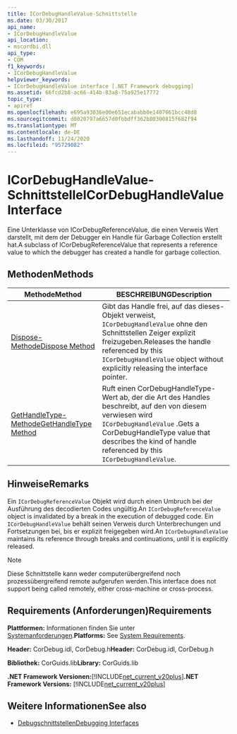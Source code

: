 ```yaml
---
title: ICorDebugHandleValue-Schnittstelle
ms.date: 03/30/2017
api_name:
- ICorDebugHandleValue
api_location:
- mscordbi.dll
api_type:
- COM
f1_keywords:
- ICorDebugHandleValue
helpviewer_keywords:
- ICorDebugHandleValue interface [.NET Framework debugging]
ms.assetid: 66fcd2b8-ac66-414b-83a8-75a925e17772
topic_type:
- apiref
ms.openlocfilehash: e695a93036e00e651ecababb0e1407661bcc48d8
ms.sourcegitcommit: d8020797a6657d0fbbdff362b80300815f682f94
ms.translationtype: MT
ms.contentlocale: de-DE
ms.lasthandoff: 11/24/2020
ms.locfileid: "95729082"
---
```

# <a name="icordebughandlevalue-interface"></a><span data-ttu-id="6f0f1-102">ICorDebugHandleValue-Schnittstelle</span><span class="sxs-lookup"><span data-stu-id="6f0f1-102">ICorDebugHandleValue Interface</span></span>

<span data-ttu-id="6f0f1-103">Eine Unterklasse von ICorDebugReferenceValue, die einen Verweis Wert darstellt, mit dem der Debugger ein Handle für Garbage Collection erstellt hat.</span><span class="sxs-lookup"><span data-stu-id="6f0f1-103">A subclass of ICorDebugReferenceValue that represents a reference value to which the debugger has created a handle for garbage collection.</span></span>  
  
## <a name="methods"></a><span data-ttu-id="6f0f1-104">Methoden</span><span class="sxs-lookup"><span data-stu-id="6f0f1-104">Methods</span></span>  
  
|<span data-ttu-id="6f0f1-105">Methode</span><span class="sxs-lookup"><span data-stu-id="6f0f1-105">Method</span></span>|<span data-ttu-id="6f0f1-106">BESCHREIBUNG</span><span class="sxs-lookup"><span data-stu-id="6f0f1-106">Description</span></span>|  
|------------|-----------------|  
|[<span data-ttu-id="6f0f1-107">Dispose-Methode</span><span class="sxs-lookup"><span data-stu-id="6f0f1-107">Dispose Method</span></span>](icordebughandlevalue-dispose-method.md)|<span data-ttu-id="6f0f1-108">Gibt das Handle frei, auf das dieses-Objekt verweist, `ICorDebugHandleValue` ohne den Schnittstellen Zeiger explizit freizugeben.</span><span class="sxs-lookup"><span data-stu-id="6f0f1-108">Releases the handle referenced by this `ICorDebugHandleValue` object without explicitly releasing the interface pointer.</span></span>|  
|[<span data-ttu-id="6f0f1-109">GetHandleType-Methode</span><span class="sxs-lookup"><span data-stu-id="6f0f1-109">GetHandleType Method</span></span>](icordebughandlevalue-gethandletype-method.md)|<span data-ttu-id="6f0f1-110">Ruft einen CorDebugHandleType-Wert ab, der die Art des Handles beschreibt, auf den von diesem verwiesen wird `ICorDebugHandleValue` .</span><span class="sxs-lookup"><span data-stu-id="6f0f1-110">Gets a CorDebugHandleType value that describes the kind of handle referenced by this `ICorDebugHandleValue`.</span></span>|  
  
## <a name="remarks"></a><span data-ttu-id="6f0f1-111">Hinweise</span><span class="sxs-lookup"><span data-stu-id="6f0f1-111">Remarks</span></span>  

 <span data-ttu-id="6f0f1-112">Ein `ICorDebugReferenceValue` Objekt wird durch einen Umbruch bei der Ausführung des decodierten Codes ungültig.</span><span class="sxs-lookup"><span data-stu-id="6f0f1-112">An `ICorDebugReferenceValue` object is invalidated by a break in the execution of debugged code.</span></span> <span data-ttu-id="6f0f1-113">Ein `ICorDebugHandleValue` behält seinen Verweis durch Unterbrechungen und Fortsetzungen bei, bis er explizit freigegeben wird.</span><span class="sxs-lookup"><span data-stu-id="6f0f1-113">An `ICorDebugHandleValue` maintains its reference through breaks and continuations, until it is explicitly released.</span></span>  
  
> [!NOTE]
> <span data-ttu-id="6f0f1-114">Diese Schnittstelle kann weder computerübergreifend noch prozessübergreifend remote aufgerufen werden.</span><span class="sxs-lookup"><span data-stu-id="6f0f1-114">This interface does not support being called remotely, either cross-machine or cross-process.</span></span>  
  
## <a name="requirements"></a><span data-ttu-id="6f0f1-115">Requirements (Anforderungen)</span><span class="sxs-lookup"><span data-stu-id="6f0f1-115">Requirements</span></span>  

 <span data-ttu-id="6f0f1-116">**Plattformen:** Informationen finden Sie unter [Systemanforderungen](../../get-started/system-requirements.md).</span><span class="sxs-lookup"><span data-stu-id="6f0f1-116">**Platforms:** See [System Requirements](../../get-started/system-requirements.md).</span></span>  
  
 <span data-ttu-id="6f0f1-117">**Header:** CorDebug.idl, CorDebug.h</span><span class="sxs-lookup"><span data-stu-id="6f0f1-117">**Header:** CorDebug.idl, CorDebug.h</span></span>  
  
 <span data-ttu-id="6f0f1-118">**Bibliothek:** CorGuids.lib</span><span class="sxs-lookup"><span data-stu-id="6f0f1-118">**Library:** CorGuids.lib</span></span>  
  
 <span data-ttu-id="6f0f1-119">**.NET Framework Versionen:**[!INCLUDE[net_current_v20plus](../../../../includes/net-current-v20plus-md.md)]</span><span class="sxs-lookup"><span data-stu-id="6f0f1-119">**.NET Framework Versions:** [!INCLUDE[net_current_v20plus](../../../../includes/net-current-v20plus-md.md)]</span></span>  
  
## <a name="see-also"></a><span data-ttu-id="6f0f1-120">Weitere Informationen</span><span class="sxs-lookup"><span data-stu-id="6f0f1-120">See also</span></span>

- [<span data-ttu-id="6f0f1-121">Debugschnittstellen</span><span class="sxs-lookup"><span data-stu-id="6f0f1-121">Debugging Interfaces</span></span>](debugging-interfaces.md)
